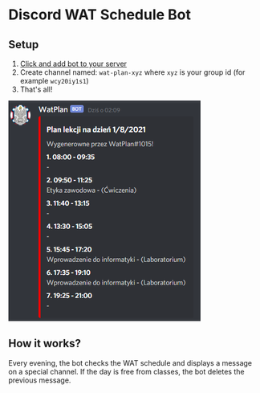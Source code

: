# Discord WAT Schedule Bot

## Setup

1. [Click and add bot to your server](https://discord.com/oauth2/authorize?client_id=778719633250320414&scope=bot)
2. Create channel named: `wat-plan-xyz` where `xyz` is your group id (for example `wcy20iy1s1`)
3. That's all!

![Preview message on discord server](preview.png)

## How it works?

Every evening, the bot checks the WAT schedule and displays a message on a special channel. If the day is free from classes, the bot deletes the previous message.
